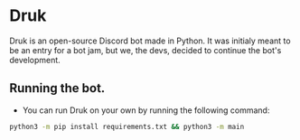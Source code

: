 # Druk


Druk is an open-source Discord bot made in Python.
It was initialy meant to be an entry for a bot jam, but we, the devs, decided to continue the bot's development.

## Running the bot.

- You can run Druk on your own by running the following command:

```bash
python3 -m pip install requirements.txt && python3 -m main
```

